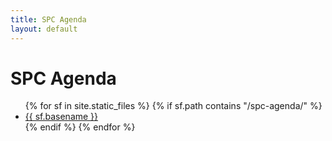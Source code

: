 ```yaml
---
title: SPC Agenda
layout: default
---
```


# SPC Agenda

<ul class="flist">
{% for  sf in site.static_files %}
 {% if sf.path contains "/spc-agenda/" %}
  <li>
   <a href="{{sf.path}}">{{ sf.basename }}</a>
  </li>
  {% endif %}
{% endfor %}
</ul>

